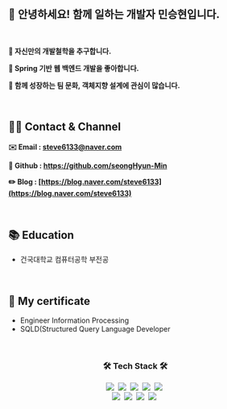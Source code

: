 ## 👋 안녕하세요! 함께 일하는 개발자 민승현입니다.

<br>

**🧠 자신만의 개발철학을 추구합니다.**

**🌱 Spring 기반 웹 백엔드 개발을 좋아합니다.**

**🚀 함께 성장하는 팀 문화, 객체지향 설계에 관심이 많습니다.**

<br>

## **🙋🏻 Contact & Channel**

**✉️ Email : steve6133@naver.com**

**🚀 Github : https://github.com/seongHyun-Min**

**✏️ Blog : [https://blog.naver.com/steve6133](https://blog.naver.com/steve6133)**

<br>

## 📚 Education
- 건국대학교 컴퓨터공학 부전공

<br>

## 📜 My certificate
- Engineer Information Processing
- SQLD(Structured Query Language Developer

<br>

<h3 align="center">🛠 Tech Stack 🛠</h3>

<p align="center">
  <img src="https://img.shields.io/badge/Python-3766AB?style=flat-square&logo=Python&logoColor=white"/></a>&nbsp 
  <img src="https://img.shields.io/badge/Java-007396?style=flat-square&logo=Java&logoColor=white"/></a>&nbsp 
  <img src="https://img.shields.io/badge/Spring-6DB33F?style=flat-square&logo=Spring&logoColor=white"/></a>&nbsp
  <img src="https://img.shields.io/badge/Spring Boot-6DB33F?style=flat-square&logo=Spring-Boot&logoColor=white"/></a>&nbsp
  <img src="https://img.shields.io/badge/Mysql-E6B91E?style=flat-square&logo=MySql&logoColor=white"/></a>&nbsp 
  <br> 
  <img src="https://img.shields.io/badge/IntelliJ IDEA-000000?style=flat-square&logo=IntelliJ-IDEA&logoColor=white"/></a>&nbsp
  <img src="https://img.shields.io/badge/Eclipse IDE-2C2255?style=flat-square&logo=Eclipse-IDE&logoColor=white"/></a>&nbsp
  <img src="https://img.shields.io/badge/Visual Studio Code-007ACC?style=flat-square&logo=Visual-Studio-Code&logoColor=white"/></a>&nbsp
  <img src="https://img.shields.io/badge/JUnit5-25A162?style=flat-square&logo=JUnit5&logoColor=white"/></a>&nbsp
  <br> 
</p>

<br></br>


  

